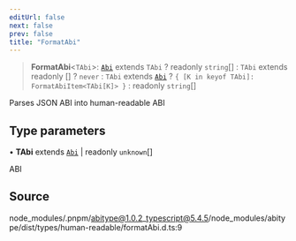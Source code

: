 ```yaml
---
editUrl: false
next: false
prev: false
title: "FormatAbi"
---
```


> **FormatAbi**\<`TAbi`\>: [`Abi`](/reference/tevm/utils/type-aliases/abi/) extends `TAbi` ? readonly `string`[] : `TAbi` extends readonly [] ? `never` : `TAbi` extends [`Abi`](/reference/tevm/utils/type-aliases/abi/) ? `{ [K in keyof TAbi]: FormatAbiItem<TAbi[K]> }` : readonly `string`[]

Parses JSON ABI into human-readable ABI

## Type parameters

• **TAbi** extends [`Abi`](/reference/tevm/utils/type-aliases/abi/) \| readonly `unknown`[]

ABI

## Source

node\_modules/.pnpm/abitype@1.0.2\_typescript@5.4.5/node\_modules/abitype/dist/types/human-readable/formatAbi.d.ts:9
